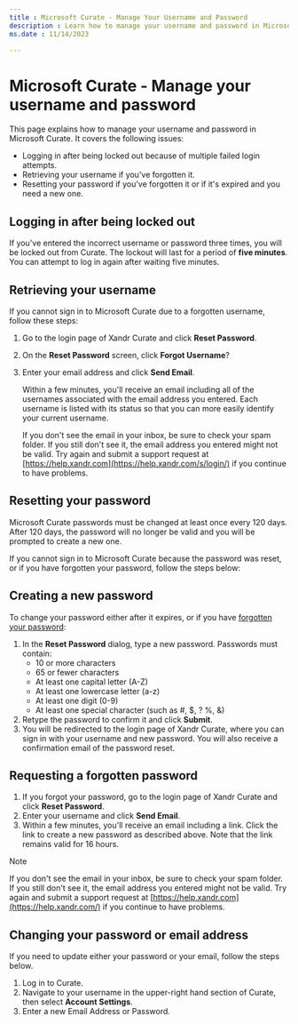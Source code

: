 ```yaml
---
title : Microsoft Curate - Manage Your Username and Password
description : Learn how to manage your username and password in Microsoft Curate.
ms.date : 11/14/2023

---
```



# Microsoft Curate - Manage your username and password

This page explains how to manage your username and password in
Microsoft Curate. It covers the following issues:

- Logging in after being locked out because of multiple failed login
  attempts.
- Retrieving your username if you've forgotten it.
- Resetting your password if you've forgotten it or if it's expired and
  you need a new one.

## Logging in after being locked out

If you've entered the incorrect username or password three times, you
will be locked out from Curate. The lockout will
last for a period of **five minutes**. You can attempt to log in again
after waiting five minutes.

## Retrieving your username

If you cannot sign in to Microsoft Curate due to a
forgotten username, follow these steps:

1. Go to the login page of Xandr Curate and
    click **Reset Password**.

1. On the **Reset Password** screen,
    click **Forgot Username**?

1. Enter your email address and click **Send Email**.

    Within a few minutes, you'll receive an email including all of the
    usernames associated with the email address you entered. Each
    username is listed with its status so that you can more easily
    identify your current username.

    If you don't see the email in your inbox, be sure to check your spam
    folder. If you still don't see it, the email address you entered
    might not be valid. Try again and submit a support request at [https://help.xandr.com](https://help.xandr.com/s/login/)
     if you continue to have
    problems.

## Resetting your password

Microsoft Curate passwords must be changed at least
once every 120 days. After 120 days, the password will no longer be
valid and you will be prompted to create a new one.

If you cannot sign in to Microsoft Curate because
the password was reset, or if you have forgotten your password, follow
the steps below:

## Creating a new password

To change your password either after it expires, or if you have [forgotten your password](#requesting-a-forgotten-password):

1. In the **Reset Password** dialog,
    type a new password. Passwords must contain:
    - 10 or more characters
    - 65 or fewer characters
    - At least one capital letter (A-Z)
    - At least one lowercase letter (a-z)
    - At least one digit (0-9)
    - At least one special character (such as \#, $, ? %, &)
1. Retype the password to confirm it and click
    **Submit**.
1. <span id="ID-0000051b__ID-00000554">You will be redirected to the
    login page of Xandr Curate, where you can
    sign in with your username and new password. You will also receive a
    confirmation email of the password reset.

## Requesting a forgotten password

1. If you forgot your password, go to the login page of
    Xandr Curate and click **Reset Password**.
1. Enter your username and click **Send Email**.
1. Within a few minutes, you'll receive an email including a link.
    Click the link to create a new password as described above. Note
    that the link remains valid for 16 hours.

> [!NOTE]
> If you don't see the email in your inbox, be sure to check your spam folder. If you still don't see it, the email address you entered might not be valid. Try again and submit a support request at [https://help.xandr.com](https://help.xandr.com/) if you continue to have problems.

## Changing your password or email address

If you need to update either your password or your email, follow the
steps below.

1. Log in to Curate.
1. Navigate to your username in the upper-right hand section of Curate, then select **Account Settings**.
1. Enter a new Email Address or Password.
